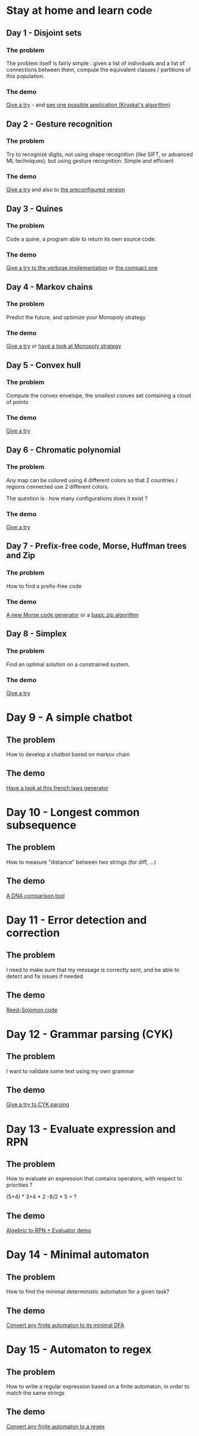 # Stay at home and learn code
## Day 1 - Disjoint sets
### The problem
The problem itself is fairly simple : given a list of individuals and a list of connections between them, compute the equivalent classes / partitions of this population.

### The demo
[Give a try](https://dpamar.github.io/learncode/day1/index-ds.html) - and [see one possible application (Kruskal's algorithm)](https://dpamar.github.io/learncode/day1/index-kruskal.html)

## Day 2 - Gesture recognition
### The problem
Try to recognize digits, not using shape recognition (like SIFT, or advanced ML techniques), but using gesture recognition. Simple and efficient

### The demo
[Give a try](https://dpamar.github.io/learncode/day2/index-gesture.html) and also to [the preconfigured version](https://dpamar.github.io/learncode/day2/index-preconfigured.html)

## Day 3 - Quines
### The problem
Code a quine, a program able to return its own source code.

### The demo
[Give a try to the verbose implementation](https://dpamar.github.io/learncode/day3/index-quine-array.html) or [the compact one](https://dpamar.github.io/learncode/day3/index-quine-array.html)

## Day 4 - Markov chains
### The problem
Predict the future, and optimize your Monopoly strategy

### The demo
[Give a try](https://dpamar.github.io/learncode/day4/index-markov.html) or [have a look at Monopoly strategy](https://dpamar.github.io/learncode/day4/index-monopoly.html)

## Day 5 - Convex hull
### The problem
Compute the convex envelope, the smallest convex set containing a cloud of points

### The demo
[Give a try](https://dpamar.github.io/learncode/day5/index-hull.html)

## Day 6 - Chromatic polynomial
### The problem
Any map can be colored using 4 different colors so that 2 countries / regions connected use 2 different colors.

The question is : how many configurations does it exist ?
### The demo
[Give a try](http://dpamar.github.io/learncode/day6/index-chromatic.html)

## Day 7 - Prefix-free code, Morse, Huffman trees and Zip
### The problem
How to find a prefix-free code

### The demo
[A new Morse code generator](https://dpamar.github.io/learncode/day7/index-huffman.html) or a [basic zip algorithm](https://dpamar.github.io/learncode/day7/index-zip.html)

## Day 8 - Simplex
### The problem
Find an optimal solution on a constrained system.

### The demo
[Give a try](https://dpamar.github.io/learncode/day8/index-simplex.html)

# Day 9 - A simple chatbot
## The problem
How to develop a chatbot based on markov chain

## The demo
[Have a look at this french laws generator](https://dpamar.github.io/learncode/day9/index-chatbot.html)

# Day 10 - Longest common subsequence
## The problem
How to measure "distance" between two strings (for diff, ...)

## The demo
[A DNA comparison tool](https://dpamar.github.io/learncode/day10/index-lcs.html)

# Day 11 - Error detection and correction
## The problem
I need to make sure that my message is correctly sent, and be able to detect and fix issues if needed

## The demo
[Reed-Solomon code](https://dpamar.github.io/learncode/day11/index-rs.html)

# Day 12 - Grammar parsing (CYK)
## The problem
I want to validate some text using my own grammar

## The demo
[Give a try to CYK parsing](https://dpamar.github.io/learncode/day12/index-cyk.html)

# Day 13 - Evaluate expression and RPN
## The problem
How to evaluate an expression that contains operators, with respect to priorities ?

(5+4) * 3+4 * 2 -8/2 * 5 = ? 

## The demo
[Algebric to RPN + Evaluator demo](https://dpamar.github.io/learncode/day13/index-evaluate.html)

# Day 14 - Minimal automaton
## The problem
How to find the minimal deterministic automaton for a given task?

## The demo
[Convert any finite automaton to its minimal DFA](https://dpamar.github.io/learncode/day14/index-minimize.html)

# Day 15 - Automaton to regex
## The problem
How to write a regular expression based on a finite automaton, in order to match the same strings

## The demo
[Convert any finite automaton to a regex](https://dpamar.github.io/learncode/day15/index-automaton.html)

